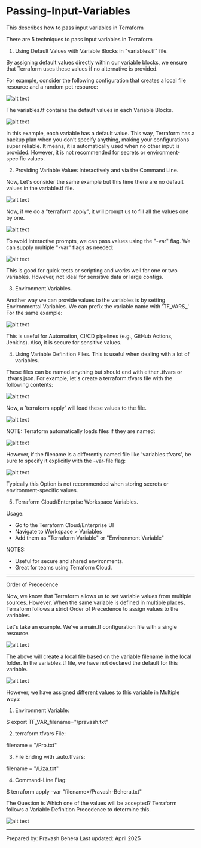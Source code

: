 
# Passing-Input-Variables
This describes how to pass input variables in Terraform

There are 5 techniques to pass input variables in Terraform

1. Using Default Values with Variable Blocks in "variables.tf" file.

By assigning default values directly within our variable blocks, we ensure that Terraform uses these values if no alternative is provided.

For example, consider the following configuration that creates a local file resource and a random pet resource:

![alt text](image-2.png)

The variables.tf contains the default values in each Variable Blocks.

![alt text](image-1.png)

In this example, each variable has a default value. This way, Terraform has a backup plan when you don’t specify anything, making your configurations super reliable. It means, it is automatically used when no other input is provided.
However, it is not recommended for secrets or environment-specific values.

2. Providing Variable Values Interactively and via the Command Line.

Now, Let's consider the same example but this time there are no default values in the variable.tf file.

![alt text](image-3.png)

Now, if we do a "terraform apply", it will prompt us to fill all the values one by one.

![alt text](image-4.png)

To avoid interactive prompts, we can pass values using the "-var" flag. We can supply multiple "-var" flags as needed:

![alt text](image-6.png)

This is good for quick tests or scripting and works well for one or two variables. However, not ideal for sensitive data or large configs.

3. Environment Variables.

Another way we can provide values to the variables is by setting Environmental Variables. We can prefix the variable name with 'TF_VARS_'
For the same example:

![alt text](image-8.png)

This is useful for Automation, CI/CD pipelines (e.g., GitHub Actions, Jenkins). Also, it is secure for sensitive values.

4. Using Variable Definition Files. This is useful when dealing with a lot of variables.

These files can be named anything but should end with either .tfvars or .tfvars.json.
For example, let's create a terraform.tfvars file with the following contents:

![alt text](image-9.png)

Now, a 'terraform apply' will load these values to the file.

![alt text](image-11.png)

NOTE: Terraform automatically loads files if they are named:

![alt text](image-12.png)


However, if the filename is a differently named file like 'variables.tfvars', be sure to specify it explicitly with the -var-file flag:

![alt text](image-10.png)

Typically this Option is not recommended when storing secrets or environment-specific values.

5. Terraform Cloud/Enterprise Workspace Variables.

Usage:
- Go to the Terraform Cloud/Enterprise UI
- Navigate to Workspace > Variables
- Add them as "Terraform Variable" or "Environment Variable"

NOTES:
- Useful for secure and shared environments.
- Great for teams using Terraform Cloud.

----------------------------------------------------------------------------------------------------
Order of Precedence

Now, we know that Terraform allows us to set variable values from multiple sources. However, When the same variable is defined in multiple places, Terraform follows a strict Order of Precedence to assign values to the variables.

Let's take an example.
We've a main.tf configuration file with a single resource.

![alt text](image-13.png)

The above will create a local file based on the variable filename in the local folder.
In the variables.tf file, we have not declared the default for this variable.

![alt text](image-14.png)

However, we have assigned different values to this variable in Multiple ways:

1. Environment Variable:

$ export TF_VAR_filename="/pravash.txt"

2. terraform.tfvars File:

filename = "/Pro.txt"

3. File Ending with .auto.tfvars:

filename = "/Liza.txt"

4. Command-Line Flag:

$ terraform apply -var "filename=/Pravash-Behera.txt"

The Question is Which one of the values will be accepted?
Terraform follows a Variable Definition Precedence to determine this.

![alt text](image-15.png)

----------------------------------------------------------------------------------------------------
Prepared by: Pravash Behera
Last updated: April 2025
